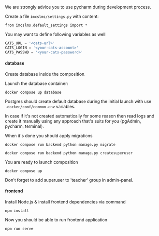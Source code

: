 We are strongly advice you to use pycharm during development process.

Create a file `imcslms/settings.py` with content:

```from imcslms.default_settings import *```

You may want to define following variables as well
```python
CATS_URL = '<cats-url>'
CATS_LOGIN = '<your-cats-account>'
CATS_PASSWD = '<your-cats-password>'
```
#### database
Create database inside the composition.

Launch the database container:
```shell
docker compose up database
```

Postgres should create default database during the initial launch
with use `.docker/conf/common.env` variables.

In case if it's not created automatically for some reason
then read logs and create it manually
using any approach that's suits for you (pgAdmin, pycharm, terminal).

When it's done you should apply migrations

```shell
docker compose run backend python manage.py migrate
```
```shell
docker compose run backend python manage.py createsuperuser
```

You are ready to launch composition
```shell
docker compose up
```

Don't forget to add superuser to 'teacher' group in admin-panel.

#### frontend
Install Node.js & install frontend dependencies via command
```shell
npm install
```
Now you should be able to run frontend application
```shell
npm run serve
```
